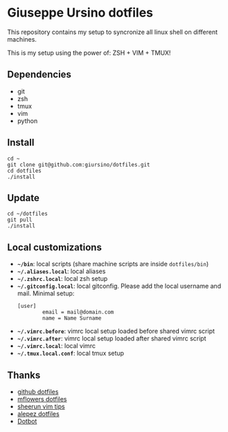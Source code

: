 # Giuseppe Ursino dotfiles

This repository contains my setup to syncronize all linux shell on
different machines.

This is my setup using the power of: ZSH + VIM + TMUX!


## Dependencies

* git
* zsh
* tmux
* vim
* python


## Install

```
cd ~
git clone git@github.com:giursino/dotfiles.git
cd dotfiles
./install
```

## Update

```
cd ~/dotfiles
git pull
./install
```

## Local customizations

* **`~/bin`**: local scripts (share machine scripts are inside `dotfiles/bin`)
* **`~/.aliases.local`**: local aliases
* **`~/.zshrc.local`**: local zsh setup
* **`~/.gitconfig.local`**: local gitconfig. Please add the local username
  and mail.
  Minimal setup:
  ```
  [user]
          email = mail@domain.com
          name = Name Surname
  ```
* **`~/.vimrc.before`**: vimrc local setup loaded before shared vimrc script
* **`~/.vimrc.after`**: vimrc local setup loaded after shared vimrc script
* **`~/.vimrc.local`**: local vimrc
* **`~/.tmux.local.conf`**: local tmux setup

## Thanks

* [github dotfiles](https://dotfiles.github.io)
* [mflowers dotfiles](https://github.com/marcoflowers/dotfiles)
* [sheerun vim tips](https://sheerun.net/2014/03/21/how-to-boost-your-vim-productivity/)
* [alepez dotfiles](https://github.com/alepez/dotfiles)
* [Dotbot](https://github.com/anishathalye/dotbot)
